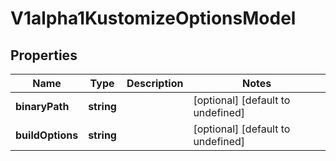 # V1alpha1KustomizeOptionsModel

## Properties

Name | Type | Description | Notes
------------ | ------------- | ------------- | -------------
**binaryPath** | **string** |  | [optional] [default to undefined]
**buildOptions** | **string** |  | [optional] [default to undefined]


